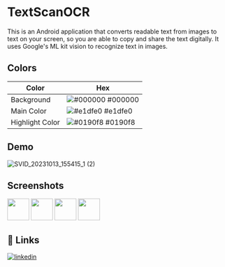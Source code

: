 # TextScanOCR

This is an Android application that converts readable text from images to text on your screen, so you are able to copy and share the text digitally.
It uses Google's ML kit vision to recognize text in images.


## Colors

| Color             | Hex                                                                |
| ----------------- | ------------------------------------------------------------------ |
| Background | ![#000000](https://via.placeholder.com/10/000000?text=+) #000000 |
| Main Color | ![#e1dfe0](https://via.placeholder.com/10/e1dfe0?text=+) #e1dfe0 |
| Highlight Color | ![#0190f8](https://via.placeholder.com/10/0190f8?text=+) #0190f8 |


## Demo

![SVID_20231013_155415_1 (2)](https://github.com/jcmayrina/TextScanOCR/assets/53328522/c6e4e5f5-1aa2-4b33-985e-9266f3a5fc74)


## Screenshots

<img src="https://github.com/jcmayrina/TextScanOCR/assets/53328522/08ef6164-b40a-48a8-822f-76f9db965c6f" width="50">
<img src="https://github.com/jcmayrina/TextScanOCR/assets/53328522/84fefca2-1197-49f7-956e-c33cb5e1e255" width="50">
<img src="https://github.com/jcmayrina/TextScanOCR/assets/53328522/845aac7d-0722-4d8f-9f83-f18ff43ff2f6" width="50">
<img src="https://github.com/jcmayrina/TextScanOCR/assets/53328522/20242a52-be8e-43dd-8092-46dec0921c2c" width="50">


## 🔗 Links
[![linkedin](https://img.shields.io/badge/linkedin-0A66C2?style=for-the-badge&logo=linkedin&logoColor=white)](https://www.linkedin.com/in/jcmayrina/)

